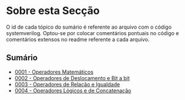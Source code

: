 # Sobre esta Secção

O id de cada tópico do sumário é referente ao arquivo com o código systemverilog. Optou-se por colocar comentários pontuais no código e comentários extensos no readme referente a cada arquivo.

## Sumário
- [0001 - Operadores Matemáticos](0001.md)
- [0002 - Operadores de Deslocamento e Bit a bit](0002.md)
- [0003 - Operadores de Relação e Igualdade](0003.md)
- [0004 - Operadores Lógicos e de Concatenação](0004.md)